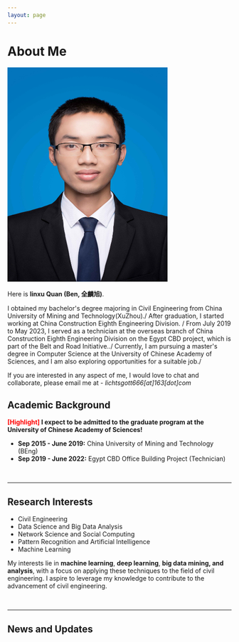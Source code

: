 ```yaml
---
layout: page
---
```


# About Me

<img src="https://github.com/LinxuQuan/LinxuQuan.github.io/blob/main/ID%20photo_QuanLinxu1.jpg" class="floatpic" width="360" height="480">

Here is **linxu Quan (Ben, 全麟旭)**.


I obtained my bachelor's degree majoring in Civil Engineering from China University of Mining and Technology(XuZhou)./
After graduation, I started working at China Construction Eighth Engineering Division. /
From July 2019 to May 2023, I served as a technician at the overseas branch of China Construction Eighth Engineering Division on the Egypt CBD project, which is part of the Belt and Road Initiative../
Currently, I am pursuing a master's degree in Computer Science at the University of Chinese Academy of Sciences, and I am also exploring opportunities for a suitable job./ 

If you are interested in any aspect of me, I would love to chat and collaborate, please email me at - *lichtsgott666[at]163[dot]com*

## Academic Background

**<font color='red'>[Highlight]</font> I expect to be admitted to the graduate program at the University of Chinese Academy of Sciences!**

- **Sep 2015 - June 2019:** China University of Mining and Technology (BEng)
- **Sep 2019 - June 2022:** Egypt CBD Office Building Project (Technician)

<br>

---

## Research Interests

- Civil Engineering
- Data Science and Big Data Analysis 
- Network Science and Social Computing
- Pattern Recognition and Artificial Intelligence
- Machine Learning

My interests lie in **machine learning**, **deep learning**, **big data mining, and analysis**, with a focus on applying these techniques to the field of civil engineering. I aspire to leverage my knowledge to contribute to the advancement of civil engineering.

<br>

---

## News and Updates



<br>


